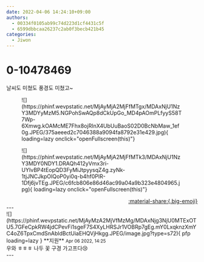 ```yaml
---
date: 2022-04-06 14:24:10+09:00
authors:
  - 00334f0105ab99c74d223d1cf4431c5f
  - 6599dbbcaa26237c2ab0f3becb421b45
categories:
  - Jiwon
---
```


# 0-10478469

<div class="post-container" markdown="1">
<div class="content-container md-sidebar__scrollwrap" markdown="1">

날씨도 미쳤도 풍경도 미쳤고~
<figure markdown="1">
![](https://phinf.wevpstatic.net/MjAyMjA2MjFfMTgx/MDAxNjU1NzY3MDYyMzM5.NGPohSwAQp8dCkUpGo_MD4pAOmPLfyyS58T7Wp-6Xmwg.kOAMcME7Fhx8ojRInX4UbUuBaoS02D0BcNbMaw_1ef0g.JPEG/375aeeed2c7046388a9094fa8792e31e429.jpg){ loading=lazy onclick="openFullscreen(this)"}
</figure>

<figure markdown="1">
![](https://phinf.wevpstatic.net/MjAyMjA2MjFfMTk3/MDAxNjU1NzY3MDY0NDY1.DRAQh412yVmx3ri-UYIvBP4tEopQD3FyMiJtpyysqZ4g.zyNk-1tjJNCJkpOIQoP0yi0q-b4hf0PlR-1Dfj6jvTEg.JPEG/c6fcb806e86d46ac99a04a9b323e4804965.jpg){ loading=lazy onclick="openFullscreen(this)"}
</figure>


</div>
</div>

<div style="text-align: right;" markdown="1">
<a href="https://weverse.io/fromis9/fanpost/0-10478469" style="text-align: right;">:material-share:{.big-emoji}</a>
</div>
---

<div class="comments-container md-sidebar__scrollwrap" markdown="1">
<div class="comment" markdown="1">
<div class='id-container' markdown="1">
![](https://phinf.wevpstatic.net/MjAyMzA2MjVfMzMg/MDAxNjg3NjU0MTExOTU5.7GFeCpkRW4jdCPevFi1sgeF7S4XyLHRSJr1VOBRp7gEg.mY0LxqknzXmYC4oZ6TpxCmdSnAbldBctUiaEHQVjHkgg.JPEG/image.jpg?type=s72){ pfp loading=lazy }
**<span class="artist">지원</span>** <small>Apr 06 2022, 14:25</small><br>
</div>
<div class='comment-body' markdown="1">
우와 ㅎㅎㅎ 나두 꽃 구경 가고프다😢
</div>
</div>
</div>
---
